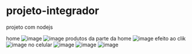 # projeto-integrador
 projeto com nodejs
 
 home
![image](https://user-images.githubusercontent.com/77419047/142572705-bce8e424-0c06-48b5-8e59-24b4ff715c14.png)
![image](https://user-images.githubusercontent.com/77419047/142573050-c8bc2a2d-c905-40ae-a9a9-0bd0cb1984f0.png)
produtos da parte da home 
![image](https://user-images.githubusercontent.com/77419047/142573136-92353b75-f1b6-4fec-a0e1-ccbb9c61e65a.png)
efeito ao clik 
![image](https://user-images.githubusercontent.com/77419047/142573209-481ae288-67cd-49cb-b641-2003ca4c779a.png)
no celular
![image](https://user-images.githubusercontent.com/77419047/142573479-3ea3a7e9-114e-44c2-88b2-1c522a545044.png)
![image](https://user-images.githubusercontent.com/77419047/142573518-6deca223-ce7f-4ef0-872c-2b5685c85969.png)
![image](https://user-images.githubusercontent.com/77419047/142573539-444d236d-aa8c-486f-bc2b-4bbeaa836c7a.png)





